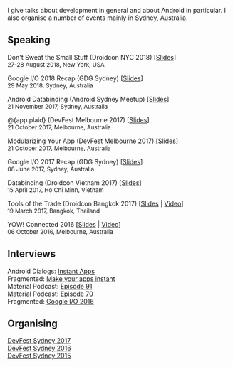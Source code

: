 I give talks about development in general and about Android in particular. I also organise a number of events mainly in Sydney, Australia.

## Speaking
Don't Sweat the Small Stuff (Droidcon NYC 2018) [[Slides](https://docs.google.com/presentation/d/12ueLFJrAv-RAu7wweoqiOX6GiMaGcVbbnqKqv5afTgA/present?slide=id.p)]  
<span style="font-size:small">27-28 August 2018, New York, USA</span>

Google I/O 2018 Recap (GDG Sydney) [[Slides](https://docs.google.com/presentation/d/1NnHW1mn8KAnUdoMhkSZ7pqADxbeAEZLh0lRL18nAwYE/present?slide=id.p)]  
<span style="font-size:small">29 May 2018, Sydney, Australia</span>

Android Databinding (Android Sydney Meetup) [[Slides](https://goo.gl/66nkVd)]  
<span style="font-size:small">21 November 2017, Sydney, Australia</span>  

@{app.plaid} (DevFest Melbourne 2017) [[Slides](https://goo.gl/TyDW5o)]  
<span style="font-size:small">21 October 2017, Melbourne, Australia</span>  

Modularizing Your App (DevFest Melbourne 2017) [[Slides](https://goo.gl/TyDW5o)]  
<span style="font-size:small">21 October 2017, Melbourne, Australia</span>  

Google I/O 2017 Recap (GDG Sydney) [[Slides](https://goo.gl/AqisTE)]  
<span style="font-size:small">08 June 2017, Sydney, Australia</span>  

Databinding (Droidcon Vietnam 2017) [[Slides](https://goo.gl/Aq267g)]  
<span style="font-size:small">15 April 2017, Ho Chi Minh, Vietnam</span>  

Tools of the Trade (Droidcon Bangkok 2017) [[Slides](https://goo.gl/OC5Vs3) | [Video](https://youtu.be/d3nXi7R9UuI)]  
<span style="font-size:small">19 March 2017, Bangkok, Thailand</span>


YOW! Connected 2016 [[Slides](https://docs.google.com/presentation/d/1L6kxqdaUS7iUorm35qH7yCbkWoh41VBX63zOcPyT0Is/embed?start=false&amp;loop=false&amp;delayms=3000) | [Video](https://www.youtube.com/watch?v=F1rUWGfKkZY)]   
<span style="font-size:small">06 October 2016, Melbourne, Australia</span>

## Interviews
Android Dialogs: [Instant Apps](https://www.youtube.com/watch?v=scf-ewzDwck)  
Fragmented: [Make your apps instant](http://fragmentedpodcast.com/episodes/90/)  
Material Podcast: [Episode 91](https://www.relay.fm/material/91)  
Material Podcast: [Episode 70](https://www.relay.fm/material/70)  
Fragmented: [Google I/O 2016](http://fragmentedpodcast.com/episodes/43/)

## Organising
[DevFest Sydney 2017](http://devfest.org.au/)  
[DevFest Sydney 2016](http://2016.devfest.org.au/)  
[DevFest Sydney 2015](http://2015.devfest.org.au/)  